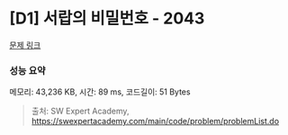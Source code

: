 # [D1] 서랍의 비밀번호 - 2043 

[문제 링크](https://swexpertacademy.com/main/code/problem/problemDetail.do?contestProbId=AV5QJ_8KAx8DFAUq) 

### 성능 요약

메모리: 43,236 KB, 시간: 89 ms, 코드길이: 51 Bytes



> 출처: SW Expert Academy, https://swexpertacademy.com/main/code/problem/problemList.do